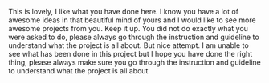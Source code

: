 This is lovely, I like what you have done here. I know you have a lot of awesome ideas in that beautiful mind of yours and I would like to see more awesome projects from you. Keep it up.
You did not do exactly what you were asked to do, please always go through the instruction and  guideline to understand  what the project is all about. But nice  attempt.
I am unable to see what has been done in this project but I hope you have done the right thing, please always make sure you  go through  the instruction and guideline to understand what the project is all about
